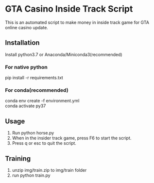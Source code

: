 # GTA Casino Inside Track Script

This is an automated script to make money in inside track game for GTA online casino update.

## Installation

Install python3.7 or Anaconda/Miniconda3(recommended)

### For native python
pip install -r requirements.txt

### For conda(recommended)
conda env create -f environment.yml  
conda activate py37

## Usage

1. Run python horse.py 
2. When in the insider track game, press F6 to start the script. 
3. Press q or esc to quit the script. 

## Training

1. unzip img/train.zip to img/train folder
2. run python train.py

